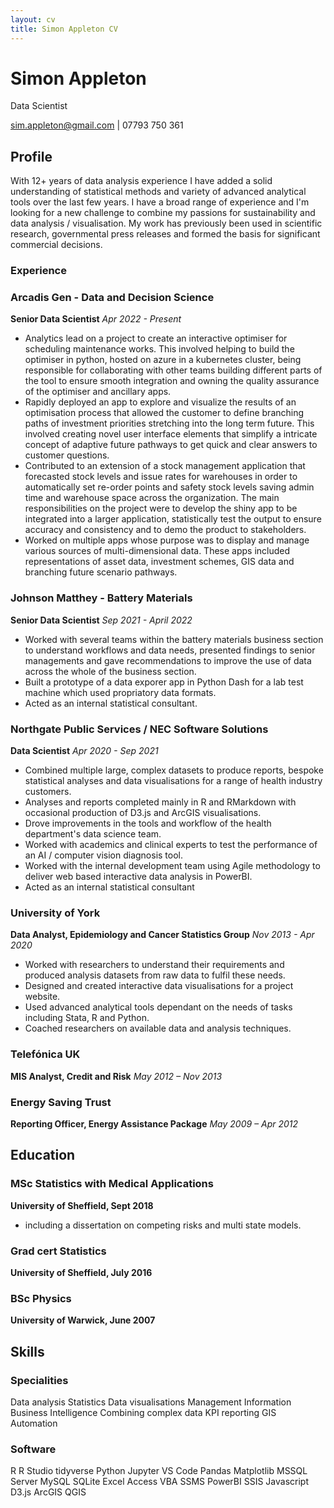 ```yaml
---
layout: cv
title: Simon Appleton CV
---
```

# Simon Appleton
Data Scientist

<div id="webaddress">
<a href="sim.appleton@gmail.com">sim.appleton@gmail.com</a>
 | 07793 750 361
</div>


## Profile

With 12+ years of data analysis experience I have added a solid understanding of statistical methods and variety of advanced analytical tools over the last few years. 
I have a broad range of experience and I'm looking for a new challenge to combine my passions for sustainability and data analysis / visualisation.
My work has previously been used in scientific research, governmental press releases and formed the basis for significant commercial decisions. 

### Experience

### Arcadis Gen - Data and Decision Science
**Senior Data Scientist**
*Apr 2022 - Present*
 - Analytics lead on a project to create an interactive optimiser for scheduling maintenance works. This involved helping to build the optimiser in python, hosted on azure in a kubernetes cluster, being responsible for collaborating with other teams building different parts of the tool to ensure smooth integration and owning the quality assurance of the optimiser and ancillary apps.
 - Rapidly deployed an app to explore and visualize the results of an optimisation process that allowed the customer to define branching paths of investment priorities stretching into the long term future. This involved creating novel user interface elements that simplify a intricate concept of adaptive future pathways to get quick and clear answers to customer questions.
 - Contributed to an extension of a stock management application that forecasted stock levels and issue rates for warehouses in order to automatically set re-order points and safety stock levels saving admin time and warehouse space across the organization. The main responsibilities on the project were to develop the shiny app to be integrated into a larger application, statistically test the output to ensure accuracy and consistency and to demo the product to stakeholders.
 - Worked on multiple apps whose purpose was to display and manage various sources of multi-dimensional data. These apps included representations of asset data, investment schemes, GIS data and branching future scenario pathways.

### Johnson Matthey - Battery Materials
**Senior Data Scientist**
*Sep 2021 - April 2022*
 - Worked with several teams within the battery materials business section to understand workflows and data needs, presented findings to senior managements and gave recommendations to improve the use of data across the whole of the business section. 
 - Built a prototype of a data exporer app in Python Dash for a lab test machine which used propriatory data formats. 
 - Acted as an internal statistical consultant.

### Northgate Public Services / NEC Software Solutions
**Data Scientist**
*Apr 2020 - Sep 2021*
 - Combined multiple large, complex datasets to produce reports, bespoke statistical analyses and data visualisations for a range of health industry customers.
 - Analyses and reports completed mainly in R and RMarkdown with occasional production of D3.js and ArcGIS visualisations.
 - Drove improvements in the tools and workflow of the health department's data science team.
 - Worked with academics and clinical experts to test the performance of an AI / computer vision diagnosis tool.
 - Worked with the internal development team using Agile methodology to deliver web based interactive data analysis in PowerBI.
 - Acted as an internal statistical consultant 

### University of York
**Data Analyst, Epidemiology and Cancer Statistics Group**
*Nov 2013 - Apr 2020*
 - Worked with researchers to understand their requirements and produced analysis datasets from raw data to fulfil these needs. 
 - Designed and created interactive data visualisations for a project website.
 - Used advanced analytical tools dependant on the needs of tasks including Stata, R and Python.
 - Coached researchers on available data and analysis techniques.

### Telefónica UK
**MIS Analyst, Credit and Risk** 
*May 2012 – Nov 2013*

### Energy Saving Trust
**Reporting Officer, Energy Assistance Package**
*May 2009 – Apr 2012*


## Education


### MSc Statistics with Medical Applications
**University of Sheffield, Sept 2018**
 - including a dissertation on competing risks and multi state models.

### Grad cert Statistics
**University of Sheffield, July 2016**

### BSc Physics
**University of Warwick, June 2007**


## Skills

### Specialities
Data analysis 
Statistics 
Data visualisations 
Management Information 
Business Intelligence 
Combining complex data 
KPI reporting 
GIS 
Automation

### Software
R 
R Studio 
tidyverse 
Python 
Jupyter 
VS Code 
Pandas 
Matplotlib 
MSSQL Server 
MySQL 
SQLite 
Excel 
Access 
VBA 
SSMS 
PowerBI 
SSIS 
Javascript 
D3.js 
ArcGIS 
QGIS  


<!-- ### Footer

Last updated: May 2013 -->


